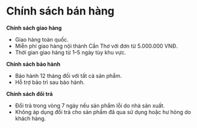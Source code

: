 # Chính sách bán hàng

**Chính sách giao hàng**
- Giao hàng toàn quốc.
- Miễn phí giao hàng nội thành Cần Thơ với đơn từ 5.000.000 VNĐ.
- Thời gian giao hàng từ 1–5 ngày tùy khu vực.

**Chính sách bảo hành**
- Bảo hành 12 tháng đối với tất cả sản phẩm.
- Hỗ trợ bảo trì sau bảo hành.

**Chính sách đổi trả**
- Đổi trả trong vòng 7 ngày nếu sản phẩm lỗi do nhà sản xuất.
- Không áp dụng đổi trả cho sản phẩm đã qua sử dụng hoặc hư hỏng do khách hàng.
